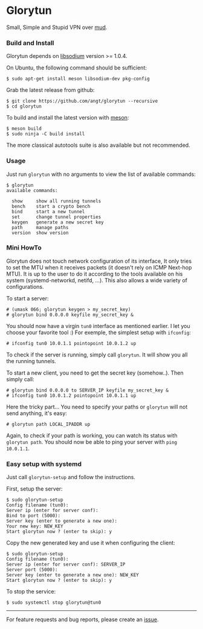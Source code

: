 # Glorytun

Small, Simple and Stupid VPN over [mud](https://github.com/angt/mud).

### Build and Install

Glorytun depends on [libsodium](https://github.com/jedisct1/libsodium) version >= 1.0.4.

On Ubuntu, the following command should be sufficient:

    $ sudo apt-get install meson libsodium-dev pkg-config

Grab the latest release from github:

    $ git clone https://github.com/angt/glorytun --recursive
    $ cd glorytun

To build and install the latest version with [meson](http://mesonbuild.com):

    $ meson build
    $ sudo ninja -C build install

The more classical autotools suite is also available but not recommended.

### Usage

Just run `glorytun` with no arguments to view the list of available commands:

```
$ glorytun
available commands:

  show     show all running tunnels
  bench    start a crypto bench
  bind     start a new tunnel
  set      change tunnel properties
  keygen   generate a new secret key
  path     manage paths
  version  show version

```

### Mini HowTo

Glorytun does not touch network configuration of its interface,
It only tries to set the MTU when it receives packets (it doesn't rely on ICMP Next-hop MTU).
It is up to the user to do it according to the tools available
on his system (systemd-networkd, netifd, ...).
This also allows a wide variety of configurations.

To start a server:

    # (umask 066; glorytun keygen > my_secret_key)
    # glorytun bind 0.0.0.0 keyfile my_secret_key &

You should now have a virgin `tun0` interface as mentioned earlier.
I let you choose your favorite tool :)
For exemple, the simplest setup with `ifconfig`:

    # ifconfig tun0 10.0.1.1 pointopoint 10.0.1.2 up

To check if the server is running, simply call `glorytun`.
It will show you all the running tunnels.

To start a new client, you need to get the secret key (somehow..).
Then simply call:

    # glorytun bind 0.0.0.0 to SERVER_IP keyfile my_secret_key &
    # ifconfig tun0 10.0.1.2 pointopoint 10.0.1.1 up

Here the tricky part... You need to specify your paths or `glorytun` will not send anything, it's easy:

    # glorytun path LOCAL_IPADDR up

Again, to check if your path is working, you can watch its status with `glorytun path`.
You should now be able to ping your server with `ping 10.0.1.1`.

### Easy setup with systemd

Just call `glorytun-setup` and follow the instructions.

First, setup the server:

    $ sudo glorytun-setup
    Config filename (tun0):
    Server ip (enter for server conf):
    Bind to port (5000):
    Server key (enter to generate a new one):
    Your new key: NEW_KEY
    Start glorytun now ? (enter to skip): y

Copy the new generated key and use it when configuring the client:

    $ sudo glorytun-setup
    Config filename (tun0):
    Server ip (enter for server conf): SERVER_IP
    Server port (5000):
    Server key (enter to generate a new one): NEW_KEY
    Start glorytun now ? (enter to skip): y

To stop the service:

    $ sudo systemctl stop glorytun@tun0

---

For feature requests and bug reports, please create an [issue](https://github.com/angt/glorytun/issues).
